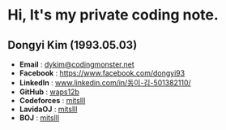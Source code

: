 
# Hi, It's my private coding note.

## Dongyi Kim (1993.05.03)
 - **Email** : dykim@codingmonster.net
 - **Facebook** : https://www.facebook.com/dongyi93
 - **LinkedIn** : www.linkedin.com/in/동이-김-501382110/
 - **GitHub** : [waps12b](https://github.com/waps12b)
 - **Codeforces** : [mitslll](http://codeforces.com/profile/mitslll)
 - **LavidaOJ** : [mitslll](http://lavida.us/userinfo.php?user=mitslll)
 - **BOJ** : [mitslll](https://www.acmicpc.net/user/mitslll)

